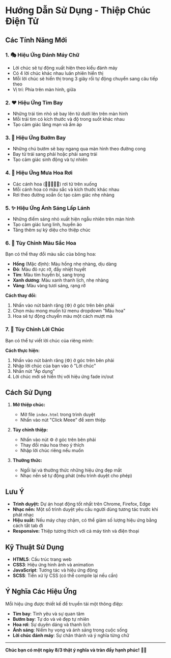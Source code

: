 # Hướng Dẫn Sử Dụng - Thiệp Chúc Điện Tử

## Các Tính Năng Mới

### 1. 🎭 Hiệu Ứng Đánh Máy Chữ
- Lời chúc sẽ tự động xuất hiện theo kiểu đánh máy
- Có 4 lời chúc khác nhau luân phiên hiển thị
- Mỗi lời chúc sẽ hiển thị trong 3 giây rồi tự động chuyển sang câu tiếp theo
- Vị trí: Phía trên màn hình, giữa

### 2. ❤️ Hiệu Ứng Tim Bay
- Những trái tim nhỏ sẽ bay lên từ dưới lên trên màn hình
- Mỗi trái tim có kích thước và độ trong suốt khác nhau
- Tạo cảm giác lãng mạn và ấm áp

### 3. 🦋 Hiệu Ứng Bướm Bay
- Những chú bướm sẽ bay ngang qua màn hình theo đường cong
- Bay từ trái sang phải hoặc phải sang trái
- Tạo cảm giác sinh động và tự nhiên

### 4. 🌸 Hiệu Ứng Mưa Hoa Rơi
- Các cánh hoa (🌸🌺🌼🌻💮) rơi từ trên xuống
- Mỗi cánh hoa có màu sắc và kích thước khác nhau
- Rơi theo đường xoắn ốc tạo cảm giác nhẹ nhàng

### 5. ✨ Hiệu Ứng Ánh Sáng Lấp Lánh
- Những điểm sáng nhỏ xuất hiện ngẫu nhiên trên màn hình
- Tạo cảm giác lung linh, huyền ảo
- Tăng thêm sự kỳ diệu cho thiệp chúc

### 6. 🎨 Tùy Chỉnh Màu Sắc Hoa
Bạn có thể thay đổi màu sắc của bông hoa:
- **Hồng** (Mặc định): Màu hồng nhẹ nhàng, dịu dàng
- **Đỏ**: Màu đỏ rực rỡ, đầy nhiệt huyết
- **Tím**: Màu tím huyền bí, sang trọng
- **Xanh dương**: Màu xanh thanh lịch, nhẹ nhàng
- **Vàng**: Màu vàng tươi sáng, rạng rỡ

**Cách thay đổi:**
1. Nhấn vào nút bánh răng (⚙️) ở góc trên bên phải
2. Chọn màu mong muốn từ menu dropdown "Màu hoa"
3. Hoa sẽ tự động chuyển màu một cách mượt mà

### 7. 💝 Tùy Chỉnh Lời Chúc
Bạn có thể tự viết lời chúc của riêng mình:

**Cách thực hiện:**
1. Nhấn vào nút bánh răng (⚙️) ở góc trên bên phải
2. Nhập lời chúc của bạn vào ô "Lời chúc"
3. Nhấn nút "Áp dụng"
4. Lời chúc mới sẽ hiển thị với hiệu ứng fade in/out

## Cách Sử Dụng

1. **Mở thiệp chúc:**
   - Mở file `index.html` trong trình duyệt
   - Nhấn vào nút "Click Meee" để xem thiệp

2. **Tùy chỉnh thiệp:**
   - Nhấn vào nút ⚙️ ở góc trên bên phải
   - Thay đổi màu hoa theo ý thích
   - Nhập lời chúc riêng nếu muốn

3. **Thưởng thức:**
   - Ngồi lại và thưởng thức những hiệu ứng đẹp mắt
   - Nhạc nền sẽ tự động phát (nếu trình duyệt cho phép)

## Lưu Ý

- **Trình duyệt:** Dự án hoạt động tốt nhất trên Chrome, Firefox, Edge
- **Nhạc nền:** Một số trình duyệt yêu cầu người dùng tương tác trước khi phát nhạc
- **Hiệu suất:** Nếu máy chạy chậm, có thể giảm số lượng hiệu ứng bằng cách tắt tab đi
- **Responsive:** Thiệp tương thích với cả máy tính và điện thoại

## Kỹ Thuật Sử Dụng

- **HTML5**: Cấu trúc trang web
- **CSS3**: Hiệu ứng hình ảnh và animation
- **JavaScript**: Tương tác và hiệu ứng động
- **SCSS**: Tiền xử lý CSS (có thể compile lại nếu cần)

## Ý Nghĩa Các Hiệu Ứng

Mỗi hiệu ứng được thiết kế để truyền tải một thông điệp:
- **Tim bay**: Tình yêu và sự quan tâm
- **Bướm bay**: Tự do và vẻ đẹp tự nhiên
- **Hoa rơi**: Sự duyên dáng và thanh lịch
- **Ánh sáng**: Niềm hy vọng và ánh sáng trong cuộc sống
- **Lời chúc đánh máy**: Sự chân thành và ý nghĩa từng chữ

---

**Chúc bạn có một ngày 8/3 thật ý nghĩa và tràn đầy hạnh phúc!** 🌹✨

